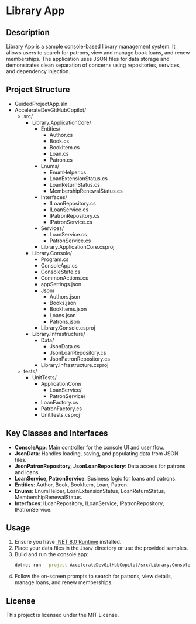 # Library App

## Description
Library App is a sample console-based library management system. It allows users to search for patrons, view and manage book loans, and renew memberships. The application uses JSON files for data storage and demonstrates clean separation of concerns using repositories, services, and dependency injection.

## Project Structure
- GuidedProjectApp.sln
- AccelerateDevGitHubCopilot/
  - src/
    - Library.ApplicationCore/
      - Entities/
        - Author.cs
        - Book.cs
        - BookItem.cs
        - Loan.cs
        - Patron.cs
      - Enums/
        - EnumHelper.cs
        - LoanExtensionStatus.cs
        - LoanReturnStatus.cs
        - MembershipRenewalStatus.cs
      - Interfaces/
        - ILoanRepository.cs
        - ILoanService.cs
        - IPatronRepository.cs
        - IPatronService.cs
      - Services/
        - LoanService.cs
        - PatronService.cs
      - Library.ApplicationCore.csproj
    - Library.Console/
      - Program.cs
      - ConsoleApp.cs
      - ConsoleState.cs
      - CommonActions.cs
      - appSettings.json
      - Json/
        - Authors.json
        - Books.json
        - BookItems.json
        - Loans.json
        - Patrons.json
      - Library.Console.csproj
    - Library.Infrastructure/
      - Data/
        - JsonData.cs
        - JsonLoanRepository.cs
        - JsonPatronRepository.cs
      - Library.Infrastructure.csproj
  - tests/
    - UnitTests/
      - ApplicationCore/
        - LoanService/
        - PatronService/
      - LoanFactory.cs
      - PatronFactory.cs
      - UnitTests.csproj

## Key Classes and Interfaces
- **ConsoleApp**: Main controller for the console UI and user flow.
- **JsonData**: Handles loading, saving, and populating data from JSON files.
- **JsonPatronRepository, JsonLoanRepository**: Data access for patrons and loans.
- **LoanService, PatronService**: Business logic for loans and patrons.
- **Entities**: Author, Book, BookItem, Loan, Patron.
- **Enums**: EnumHelper, LoanExtensionStatus, LoanReturnStatus, MembershipRenewalStatus.
- **Interfaces**: ILoanRepository, ILoanService, IPatronRepository, IPatronService.

## Usage
1. Ensure you have [.NET 8.0 Runtime](https://dotnet.microsoft.com/en-us/download/dotnet/8.0) installed.
2. Place your data files in the `Json/` directory or use the provided samples.
3. Build and run the console app:
   ```sh
   dotnet run --project AccelerateDevGitHubCopilot/src/Library.Console/Library.Console.csproj
   ```
4. Follow the on-screen prompts to search for patrons, view details, manage loans, and renew memberships.

## License
This project is licensed under the MIT License.

